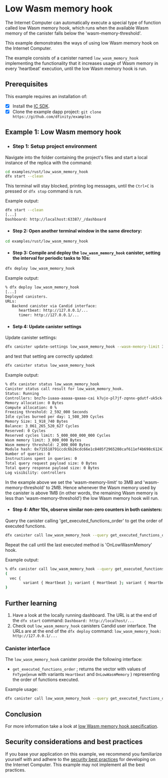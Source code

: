 # Low Wasm memory hook

The Internet Computer can automatically execute a special type of function called low Wasm memory hook, which runs when the available Wasm memory of the canister falls below the 'wasm-memory-threshold'.

This example demonstrates the ways of using low Wasm memory hook on the Internet Computer.

The example consists of a canister named `low_wasm_memory_hook` implementing the functionality that it increases usage of Wasm memory in every 'heartbeat' execution, until the low Wasm memory hook is run.

## Prerequisites
This example requires an installation of:

- [x] Install the [IC SDK](https://internetcomputer.org/docs/current/developer-docs/getting-started/install).
- [x] Clone the example dapp project: `git clone https://github.com/dfinity/examples`

## Example 1: Low Wasm memory hook

- ### Step 1: Setup project environment

Navigate into the folder containing the project's files and start a local instance of the replica with the command:

```sh
cd examples/rust/low_wasm_memory_hook
dfx start --clean
```

This terminal will stay blocked, printing log messages, until the `Ctrl+C` is pressed or `dfx stop` command is run.

Example output:

```sh
dfx start --clean
[...]
Dashboard: http://localhost:63387/_/dashboard
```

- #### Step 2: Open another terminal window in the same directory:

```sh
cd examples/rust/low_wasm_memory_hook
```

- #### Step 3: Compile and deploy the `low_wasm_memory_hook` canister, setting the interval for periodic tasks to 10s:

```sh
dfx deploy low_wasm_memory_hook
```

Example output:

```sh
% dfx deploy low_wasm_memory_hook
[...]
Deployed canisters.
URLs:
   Backend canister via Candid interface:
      heartbeat: http://127.0.0.1/...
      timer: http://127.0.0.1/...
```

- #### Setp 4: Update canister settings

Update canister settings:

```sh
dfx canister update-settings low_wasm_memory_hook --wasm-memory-limit 3000000 --wasm-memory-threshold 2000000
```

and test that setting are correctly updated:

```sh
dfx canister status low_wasm_memory_hook
```

Example output:

```sh
% dfx canister status low_wasm_memory_hook
Canister status call result for low_wasm_memory_hook.
Status: Running
Controllers: bnz7o-iuaaa-aaaaa-qaaaa-cai k7ujo-pl7jf-zqnnx-gdutf-uk5ck-4ngld-xq5hi-276ph-32z4y-ckaue-uae
Memory allocation: 0 Bytes
Compute allocation: 0 %
Freezing threshold: 2_592_000 Seconds
Idle cycles burned per day: 1_508_309 Cycles
Memory Size: 1_918_740 Bytes
Balance: 3_061_265_520_627 Cycles
Reserved: 0 Cycles
Reserved cycles limit: 5_000_000_000_000 Cycles
Wasm memory limit: 3_000_000 Bytes
Wasm memory threshold: 2_000_000 Bytes
Module hash: 0x715518791ccdc6b26cdc66e1c8405f2965208caf611ef4b698c612419dcbbf75
Number of queries: 0
Instructions spent in queries: 0
Total query request payload size: 0 Bytes
Total query response payload size: 0 Bytes
Log visibility: controllers
```


In the example above we set the 'wasm-memory-limit' to 3MB and 'wasm-memory-threshold' to 2MB. Hence whenever the Wasm memory
used by the canister is above 1MB (in other words, the remaining Wasm memory is less than 'wasm-memory-threshold') 
the low Wasm memory hook will run.



- #### Step 4: After 10s, observe similar non-zero counters in both canisters:

Query the canister calling 'get_executed_functions_order' to get the order of executed functions.

```sh
dfx canister call low_wasm_memory_hook --query get_executed_functions_order
```

Repeat the call until the last executed method is 'OnLowWasmMemory' hook.

Example output:

```sh
% dfx canister call low_wasm_memory_hook --query get_executed_functions_order
(
  vec { 
        variant { Heartbeat }; variant { Heartbeat }; variant { Heartbeat }; variant { Heartbeat }; variant { Heartbeat }; variant { Heartbeat }; variant { Heartbeat }; variant { Heartbeat }; variant { Heartbeat }; variant { Heartbeat }; variant { Heartbeat }; variant { Heartbeat }; variant { Heartbeat }; variant { Heartbeat }; variant { Heartbeat }; variant { Heartbeat }; variant { Heartbeat }; variant { Heartbeat }; variant { Heartbeat }; variant { Heartbeat }; variant { Heartbeat }; variant { Heartbeat }; variant { Heartbeat }; variant { Heartbeat }; variant { Heartbeat }; variant { Heartbeat }; variant { Heartbeat }; variant { Heartbeat }; variant { Heartbeat }; variant { Heartbeat }; variant { Heartbeat }; variant { Heartbeat }; variant { Heartbeat }; variant { Heartbeat }; variant { Heartbeat }; variant { Heartbeat }; variant { Heartbeat }; variant { Heartbeat }; variant { Heartbeat }; variant { Heartbeat }; variant { Heartbeat }; variant { Heartbeat }; variant { Heartbeat }; variant { Heartbeat }; variant { Heartbeat }; variant { Heartbeat }; variant { Heartbeat }; variant { Heartbeat }; variant { Heartbeat }; variant { Heartbeat }; variant { Heartbeat }; variant { Heartbeat }; variant { Heartbeat }; variant { Heartbeat }; variant { Heartbeat }; variant { Heartbeat }; variant { Heartbeat }; variant { Heartbeat }; variant { Heartbeat }; variant { Heartbeat }; variant { Heartbeat }; variant { Heartbeat }; variant { Heartbeat }; variant { Heartbeat }; variant { Heartbeat }; variant { Heartbeat }; variant { Heartbeat }; variant { Heartbeat }; variant { Heartbeat }; variant { Heartbeat }; variant { Heartbeat }; variant { Heartbeat }; variant { Heartbeat }; variant { Heartbeat }; variant { Heartbeat }; variant { Heartbeat }; variant { Heartbeat }; variant { Heartbeat }; variant { Heartbeat }; variant { Heartbeat }; variant { Heartbeat }; variant { Heartbeat }; variant { Heartbeat }; variant { Heartbeat }; variant { Heartbeat }; variant { Heartbeat }; variant { Heartbeat }; variant { Heartbeat }; variant { Heartbeat }; variant { Heartbeat }; variant { Heartbeat }; variant { Heartbeat }; variant { Heartbeat }; variant { Heartbeat }; variant { Heartbeat }; variant { Heartbeat }; variant { Heartbeat }; variant { Heartbeat }; variant { Heartbeat }; variant { Heartbeat }; variant { Heartbeat }; variant { Heartbeat }; variant { Heartbeat }; variant { Heartbeat }; variant { Heartbeat }; variant { Heartbeat }; variant { Heartbeat }; variant { Heartbeat }; variant { Heartbeat }; variant { Heartbeat }; variant { Heartbeat }; variant { Heartbeat }; variant { Heartbeat }; variant { Heartbeat }; variant { Heartbeat }; variant { Heartbeat }; variant { Heartbeat }; variant { Heartbeat }; variant { Heartbeat }; variant { Heartbeat }; variant { Heartbeat }; variant { Heartbeat }; variant { Heartbeat }; variant { Heartbeat }; variant { Heartbeat }; variant { Heartbeat }; variant { Heartbeat }; variant { Heartbeat }; variant { Heartbeat }; variant { OnLowWasmMemory };},
)
```

## Further learning

1. Have a look at the locally running dashboard. The URL is at the end of the `dfx start` command: `Dashboard: http://localhost/...`
2. Check out `low_wasm_memory_hook` canisters Candid user interface. The URLs are at the end of the `dfx deploy` command: `low_wasm_memory_hook: http://127.0.0.1/...`

### Canister interface

The `low_wasm_memory_hook` canister provide the following interface:

* `get_executed_functions_order` ; returns the vector with values of `FnType`(`enum` with variants `Heartbeat` and `OnLowWasmMemory` ) representing the order of functions executed.

Example usage:

```sh
dfx canister call low_wasm_memory_hook --query get_executed_functions_order
```

## Conclusion

For more information take a look at [low Wasm memory hook specification](https://internetcomputer.org/docs/references/ic-interface-spec#on-low-wasm-memory).

## Security considerations and best practices

If you base your application on this example, we recommend you familiarize yourself with and adhere to the [security best practices](https://internetcomputer.org/docs/current/references/security/) for developing on the Internet Computer. This example may not implement all the best practices.
